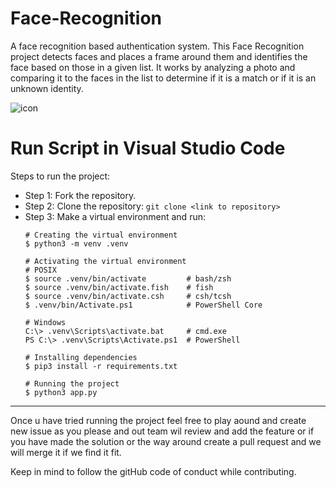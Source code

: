 # Face-Recognition
A face recognition based authentication system.
This Face Recognition project detects faces and places a frame around them and identifies the face based on those in a given list. It works by analyzing a photo and comparing it to the faces in the list to determine if it is a match or if it is an unknown identity.

![icon](https://user-images.githubusercontent.com/97943778/193440390-1899c761-7650-4ee7-9407-cfa75196b762.gif)

# Run Script in Visual Studio Code
Steps to run the project: 
- Step 1: Fork the repository.
- Step 2: Clone the repository:
    ```git clone <link to repository> ```
- Step 3: Make a virtual environment and run: 
    ``` 
    # Creating the virtual environment
    $ python3 -m venv .venv

    # Activating the virtual environment
    # POSIX
    $ source .venv/bin/activate         # bash/zsh
    $ source .venv/bin/activate.fish    # fish
    $ source .venv/bin/activate.csh     # csh/tcsh
    $ .venv/bin/Activate.ps1            # PowerShell Core

    # Windows
    C:\> .venv\Scripts\activate.bat     # cmd.exe
    PS C:\> .venv\Scripts\Activate.ps1  # PowerShell

    # Installing dependencies
    $ pip3 install -r requirements.txt

    # Running the project
    $ python3 app.py
    ```
---
Once u have tried running the project feel free to play aound and create new issue as you please and out team wil review and add the feature or if you have made the solution or the way around create a pull request and we will merge it if we find it fit.

Keep in mind to follow the gitHub code of conduct while contributing.
